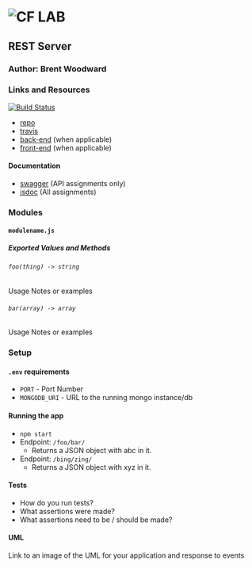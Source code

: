![CF](http://i.imgur.com/7v5ASc8.png) LAB
=================================================

## REST Server

### Author: Brent Woodward

### Links and Resources
[![Build Status](https://www.travis-ci.com/BrentTech/13-rest-server.svg?branch=master)](https://www.travis-ci.com/BrentTech/13-rest-server)
* [repo](https://github.com/BrentTech/13-rest-server)
* [travis](https://www.travis-ci.com/BrentTech/13-rest-server)
* [back-end](http://xyz.com) (when applicable)
* [front-end](http://xyz.com) (when applicable)

#### Documentation
* [swagger](http://xyz.com) (API assignments only)
* [jsdoc](http://xyz.com) (All assignments)

### Modules
#### `modulename.js`
##### Exported Values and Methods

###### `foo(thing) -> string`
Usage Notes or examples

###### `bar(array) -> array`
Usage Notes or examples

### Setup
#### `.env` requirements
* `PORT` - Port Number
* `MONGODB_URI` - URL to the running mongo instance/db

#### Running the app
* `npm start`
* Endpoint: `/foo/bar/`
  * Returns a JSON object with abc in it.
* Endpoint: `/bing/zing/`
  * Returns a JSON object with xyz in it.
  
#### Tests
* How do you run tests?
* What assertions were made?
* What assertions need to be / should be made?

#### UML
Link to an image of the UML for your application and response to events
